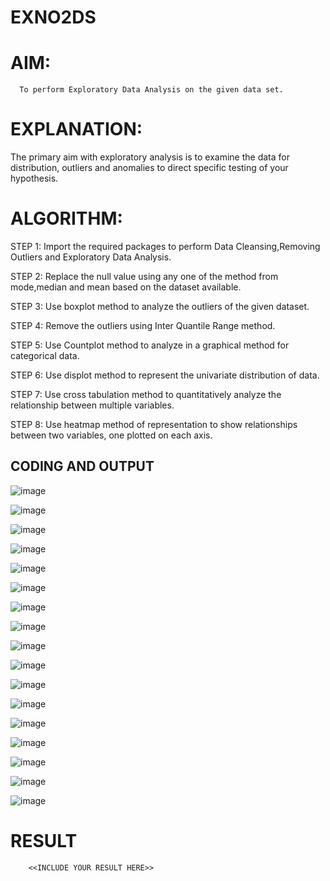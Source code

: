 # EXNO2DS
# AIM:
      To perform Exploratory Data Analysis on the given data set.
      
# EXPLANATION:
  The primary aim with exploratory analysis is to examine the data for distribution, outliers and anomalies to direct specific testing of your hypothesis.
  
# ALGORITHM:
STEP 1: Import the required packages to perform Data Cleansing,Removing Outliers and Exploratory Data Analysis.

STEP 2: Replace the null value using any one of the method from mode,median and mean based on the dataset available.

STEP 3: Use boxplot method to analyze the outliers of the given dataset.

STEP 4: Remove the outliers using Inter Quantile Range method.

STEP 5: Use Countplot method to analyze in a graphical method for categorical data.

STEP 6: Use displot method to represent the univariate distribution of data.

STEP 7: Use cross tabulation method to quantitatively analyze the relationship between multiple variables.

STEP 8: Use heatmap method of representation to show relationships between two variables, one plotted on each axis.

## CODING AND OUTPUT

![image](https://github.com/user-attachments/assets/321a66d5-94e6-4b10-b772-25c6b67bdf63)

![image](https://github.com/user-attachments/assets/a4346094-f0f5-44e9-891d-2fab7fc7e423)

![image](https://github.com/user-attachments/assets/5ce58ee6-ee2f-4e40-bc09-7f19de894850)

![image](https://github.com/user-attachments/assets/85c87b8e-7985-4720-8ed7-f65ceea7610c)

![image](https://github.com/user-attachments/assets/efbcb8b6-730c-45df-89e6-190f111e899b)

![image](https://github.com/user-attachments/assets/94c80acd-9d93-42d2-aa3d-3231c0258176)

![image](https://github.com/user-attachments/assets/862737e6-90ef-4419-bc79-8cb64eedbfcc)

![image](https://github.com/user-attachments/assets/6a2d40d6-eb29-47de-8ba8-9925b62528b9)

![image](https://github.com/user-attachments/assets/b4ae1ef4-02a4-4afe-8514-b937e57fff7a)

![image](https://github.com/user-attachments/assets/e3df77cd-058b-455c-ad75-b20ad9e3caa3)

![image](https://github.com/user-attachments/assets/a302ddf7-1fd0-4f83-abd0-8a79e6ddc16f)

![image](https://github.com/user-attachments/assets/c8d358c4-2278-40fd-82c5-eb3c2e6ed6d1)

![image](https://github.com/user-attachments/assets/bb4925ea-09b7-433b-aeaa-cf0d2f5c8b87)

![image](https://github.com/user-attachments/assets/2c453eb3-4e5e-435e-9b5e-a468259d5b92)

![image](https://github.com/user-attachments/assets/963a8eed-7852-4450-aeff-0f430076319d)

![image](https://github.com/user-attachments/assets/a832bb2b-d67b-4a33-af4a-c1eb9fed0e00)

![image](https://github.com/user-attachments/assets/caf79a87-bddf-43bd-9f66-f5464db4c757)













# RESULT
        <<INCLUDE YOUR RESULT HERE>>
